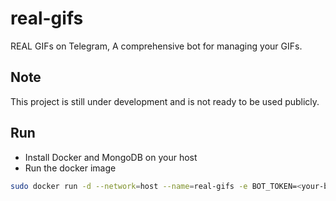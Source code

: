 # real-gifs
REAL GIFs on Telegram, A comprehensive bot for managing your GIFs.

## Note
This project is still under development and is not ready to be used publicly.

## Run
- Install Docker and MongoDB on your host
- Run the docker image
```bash
sudo docker run -d --network=host --name=real-gifs -e BOT_TOKEN=<your-bot-token> -e BOT_USERNAME=<your-bot-username> -e PLACEHOLDER_GIF=<your-placeholder-gif-file-id> alirezabrtn/real-gifs:latest
```
